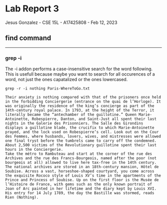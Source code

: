 # Lab Report 3
Jesus Gonzalez - CSE 15L - A17425808 - Feb 12, 2023

## find command
---
### grep -i
The -i addon performs a case-insensitive search for the word following. This is usefull because maybe you want to search for all occurences of a word, not just the ones capatalized or the ones lowercased.

```
grep -r -i nothing Paris-WhereToGo.txt

Their anxiety is nothing compared with that of the prisoners once held in the forbidding Conciergerie (entrance on the quai de l’Horloge). It was originally the residence of the king’s concierge as part of the 14th-century royal palace. In 1793, at the height of the Terror, it literally became the “antechamber of the guillotine.” Queen Marie-Antoinette, Robespierre, Danton, and Saint-Just all spent their last nights in the Galerie des Prisonniers. The Salle des Girondins displays a guillotine blade, the crucifix to which Marie-Antoinette prayed, and the lock used on Robespierre’s cell. Look out on the Cour des Femmes, where husbands, lovers, wives, and mistresses were allowed one final tryst before the tumbrels came to carry off the condemned. About 2,500 victims of the Revolutionary guillotine spent their last hours in the Conciergerie.
Take the métro to Rambuteau and start at the corner of the rue des Archives and the rue des Francs-Bourgeois, named after the poor (not bourgeois at all) allowed to live here tax-free in the 14th century. The national archives are stored in an 18th-century mansion, Hôtel de Soubise. Across a vast, horseshoe-shaped courtyard, you come across the exquisite Rococo style of Louis XV’s time in the apartments of the Prince and Princess of Soubise. Up on the first floor is the Musée de l’Histoire de France, with gems such as the only known portrait of Joan of Arc painted in her lifetime and the diary kept by Louis XVI. His entry for 14 July 1789, the day the Bastille was stormed, reads Rien (Nothing).
```



